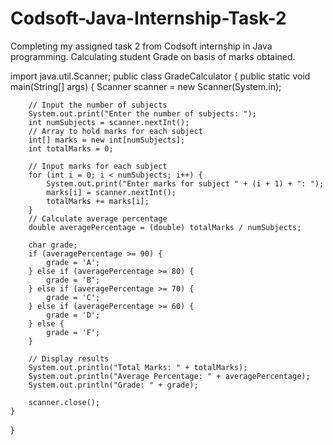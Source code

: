 # Codsoft-Java-Internship-Task-2
Completing my assigned task 2 from Codsoft internship in Java programming. Calculating student Grade on basis of marks obtained.

import java.util.Scanner;
public class GradeCalculator {
    public static void main(String[] args) {
        Scanner scanner = new Scanner(System.in);
        
        // Input the number of subjects
        System.out.print("Enter the number of subjects: ");
        int numSubjects = scanner.nextInt();
        // Array to hold marks for each subject
        int[] marks = new int[numSubjects];
        int totalMarks = 0;
		
        // Input marks for each subject
        for (int i = 0; i < numSubjects; i++) {
            System.out.print("Enter marks for subject " + (i + 1) + ": ");
            marks[i] = scanner.nextInt();
            totalMarks += marks[i];
        }
        // Calculate average percentage
        double averagePercentage = (double) totalMarks / numSubjects;
        
        char grade;
        if (averagePercentage >= 90) {
            grade = 'A';
        } else if (averagePercentage >= 80) {
            grade = 'B';
        } else if (averagePercentage >= 70) {
            grade = 'C';
        } else if (averagePercentage >= 60) {
            grade = 'D';
        } else {
            grade = 'F';
        }
        
        // Display results
        System.out.println("Total Marks: " + totalMarks);
        System.out.println("Average Percentage: " + averagePercentage);
        System.out.println("Grade: " + grade);
        
        scanner.close();
    }
}
